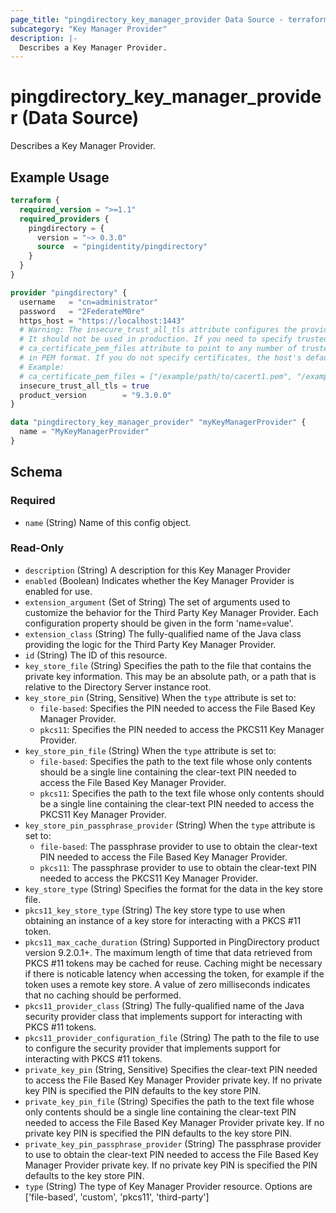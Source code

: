 ```yaml
---
page_title: "pingdirectory_key_manager_provider Data Source - terraform-provider-pingdirectory"
subcategory: "Key Manager Provider"
description: |-
  Describes a Key Manager Provider.
---
```


# pingdirectory_key_manager_provider (Data Source)

Describes a Key Manager Provider.

## Example Usage

```terraform
terraform {
  required_version = ">=1.1"
  required_providers {
    pingdirectory = {
      version = "~> 0.3.0"
      source  = "pingidentity/pingdirectory"
    }
  }
}

provider "pingdirectory" {
  username   = "cn=administrator"
  password   = "2FederateM0re"
  https_host = "https://localhost:1443"
  # Warning: The insecure_trust_all_tls attribute configures the provider to trust any certificate presented by the PingDirectory server.
  # It should not be used in production. If you need to specify trusted CA certificates, use the
  # ca_certificate_pem_files attribute to point to any number of trusted CA certificate files
  # in PEM format. If you do not specify certificates, the host's default root CA set will be used.
  # Example:
  # ca_certificate_pem_files = ["/example/path/to/cacert1.pem", "/example/path/to/cacert2.pem"]
  insecure_trust_all_tls = true
  product_version        = "9.3.0.0"
}

data "pingdirectory_key_manager_provider" "myKeyManagerProvider" {
  name = "MyKeyManagerProvider"
}
```

<!-- schema generated by tfplugindocs -->
## Schema

### Required

- `name` (String) Name of this config object.

### Read-Only

- `description` (String) A description for this Key Manager Provider
- `enabled` (Boolean) Indicates whether the Key Manager Provider is enabled for use.
- `extension_argument` (Set of String) The set of arguments used to customize the behavior for the Third Party Key Manager Provider. Each configuration property should be given in the form 'name=value'.
- `extension_class` (String) The fully-qualified name of the Java class providing the logic for the Third Party Key Manager Provider.
- `id` (String) The ID of this resource.
- `key_store_file` (String) Specifies the path to the file that contains the private key information. This may be an absolute path, or a path that is relative to the Directory Server instance root.
- `key_store_pin` (String, Sensitive) When the `type` attribute is set to:
  - `file-based`: Specifies the PIN needed to access the File Based Key Manager Provider.
  - `pkcs11`: Specifies the PIN needed to access the PKCS11 Key Manager Provider.
- `key_store_pin_file` (String) When the `type` attribute is set to:
  - `file-based`: Specifies the path to the text file whose only contents should be a single line containing the clear-text PIN needed to access the File Based Key Manager Provider.
  - `pkcs11`: Specifies the path to the text file whose only contents should be a single line containing the clear-text PIN needed to access the PKCS11 Key Manager Provider.
- `key_store_pin_passphrase_provider` (String) When the `type` attribute is set to:
  - `file-based`: The passphrase provider to use to obtain the clear-text PIN needed to access the File Based Key Manager Provider.
  - `pkcs11`: The passphrase provider to use to obtain the clear-text PIN needed to access the PKCS11 Key Manager Provider.
- `key_store_type` (String) Specifies the format for the data in the key store file.
- `pkcs11_key_store_type` (String) The key store type to use when obtaining an instance of a key store for interacting with a PKCS #11 token.
- `pkcs11_max_cache_duration` (String) Supported in PingDirectory product version 9.2.0.1+. The maximum length of time that data retrieved from PKCS #11 tokens may be cached for reuse. Caching might be necessary if there is noticable latency when accessing the token, for example if the token uses a remote key store. A value of zero milliseconds indicates that no caching should be performed.
- `pkcs11_provider_class` (String) The fully-qualified name of the Java security provider class that implements support for interacting with PKCS #11 tokens.
- `pkcs11_provider_configuration_file` (String) The path to the file to use to configure the security provider that implements support for interacting with PKCS #11 tokens.
- `private_key_pin` (String, Sensitive) Specifies the clear-text PIN needed to access the File Based Key Manager Provider private key. If no private key PIN is specified the PIN defaults to the key store PIN.
- `private_key_pin_file` (String) Specifies the path to the text file whose only contents should be a single line containing the clear-text PIN needed to access the File Based Key Manager Provider private key. If no private key PIN is specified the PIN defaults to the key store PIN.
- `private_key_pin_passphrase_provider` (String) The passphrase provider to use to obtain the clear-text PIN needed to access the File Based Key Manager Provider private key. If no private key PIN is specified the PIN defaults to the key store PIN.
- `type` (String) The type of Key Manager Provider resource. Options are ['file-based', 'custom', 'pkcs11', 'third-party']

